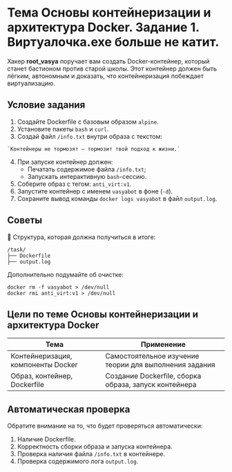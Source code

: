 # Тема Основы контейнеризации и архитектура Docker. Задание 1. Виртуалочка.ехе больше не катит.

Хакер **root_vasya** поручает вам создать Docker-контейнер, который станет бастионом против старой школы. Этот контейнер должен быть лёгким, автономным и доказать, что контейнеризация побеждает виртуализацию.

## Условие задания

1. Создайте Dockerfile с базовым образом `alpine`.
2. Установите пакеты `bash` и `curl`.
3. Создай файл `/info.txt` внутри образа с текстом:
```
`Контейнеры не тормозят — тормозит твой подход к жизни.`
```
4. При запуске контейнер должен:
	- Печатать содержимое файла `/info.txt`;
	- Запускать интерактивную `bash`-сессию.
5. Соберите образ с тегом: `anti_virt:v1`.
6. Запустите контейнер с именем `vasyabot` в фоне (`-d`).
7. Сохраните вывод команды `docker logs vasyabot` в файл `output.log`.

## Советы

📂 Структура, которая должна получиться в итоге:
```
/task/
├── Dockerfile
├── output.log
```

Дополнительно подумайте об очистке:
```
docker rm -f vasyabot > /dev/null
docker rmi anti_virt:v1 > /dev/null
```

## Цели по теме Основы контейнеризации и архитектура Docker

| Тема                               | Применение                                             |
| ---------------------------------- | ------------------------------------------------------ |
| Контейнеризация, компоненты Docker | Самостоятельное изучение теории для выполнения задания |
| Образ, контейнер, Dockerfile       | Создание Dockerfile, сборка образа, запуск контейнера  |

## Автоматическая проверка

Обратите внимание на то, что будет проверяться автоматически:

1. Наличие Dockerfile.
2. Корректность сборки образа и запуска контейнера.
3. Проверка наличия файла `/info.txt` в контейнере.
4. Проверка содержимого лога `output.log`.